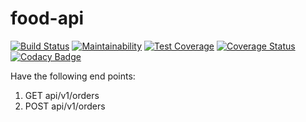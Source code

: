 # food-api

[![Build Status](https://travis-ci.org/denomash/food-api.svg?branch=master)](https://travis-ci.org/denomash/food-api) [![Maintainability](https://api.codeclimate.com/v1/badges/a99a88d28ad37a79dbf6/maintainability)](https://codeclimate.com/github/codeclimate/codeclimate/maintainability) [![Test Coverage](https://api.codeclimate.com/v1/badges/a99a88d28ad37a79dbf6/test_coverage)](https://codeclimate.com/github/codeclimate/codeclimate/test_coverage) [![Coverage Status](https://coveralls.io/repos/github/denomash/food-api/badge.svg?branch=ft-get-all-route-%23160364086)](https://coveralls.io/github/denomash/food-api?branch=ft-get-all-route-%23160364086) [![Codacy Badge](https://api.codacy.com/project/badge/Grade/e0132b28a0ae4584af6057af6a8abd08)](https://www.codacy.com/app/denomash/food-api?utm_source=github.com&amp;utm_medium=referral&amp;utm_content=denomash/food-api&amp;utm_campaign=Badge_Grade)

Have the following end points:

1. GET api/v1/orders
2. POST api/v1/orders
